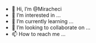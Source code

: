 - 👋 Hi, I’m @Miracheci
- 👀 I’m interested in ...
- 🌱 I’m currently learning ...
- 💞️ I’m looking to collaborate on ...
- 📫 How to reach me ...

<!---
Miracheci/Miracheci is a ✨ special ✨ repository because its `README.md` (this file) appears on your GitHub profile.
You can click the Preview link to take a look at your changes.
--->
